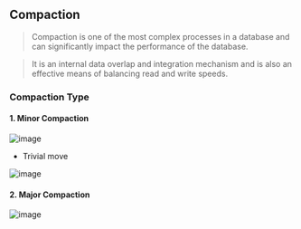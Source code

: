 ## Compaction
> Compaction is one of the most complex processes in a database and can significantly impact the performance of the database.

> It is an internal data overlap and integration mechanism and is also an effective means of balancing read and write speeds.

### Compaction Type
#### 1. Minor Compaction

![image](https://user-images.githubusercontent.com/86946575/181177580-415e1214-edfc-4180-b072-b36b8827ca1f.png)

- Trivial move  

![image](https://user-images.githubusercontent.com/86946575/181178432-ba39014c-a4a7-4d2e-ad15-5333109bdb22.png)

#### 2. Major Compaction

![image](https://user-images.githubusercontent.com/86946575/181183259-327818ac-1a2d-4e0e-91c9-24bc99cd1c3b.png)

